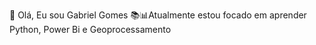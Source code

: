👋 Olá, Eu sou Gabriel Gomes
📚📊Atualmente estou focado em aprender Python, Power Bi e Geoprocessamento

<!---
gabriel2gomes/gabriel2gomes is a ✨ special ✨ repository because its `README.md` (this file) appears on your GitHub profile.
You can click the Preview link to take a look at your changes.
--->
